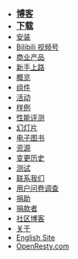 <!---
    @title         Main Menu
    @creator       Yichun Zhang
    @created       2011-06-21 03:57 GMT
--->

* <big>**[博客](https://blog.openresty.com.cn/cn/?src=org_side)**</big>
* <big>**[下载](download.html)**</big>
* [安装](installation.html)
* [Bilibili 视频号](https://space.bilibili.com/457424101)
* [商业产品](commercial.html)
* [新手上路](getting-started.html)
* [概览](openresty.html)
* [组件](components.html)
* [活动](events.html)
* [样例](samples.html)
* [性能评测](benchmark.html)
* [幻灯片](presentations.html)
* [电子图书](ebooks.html)
* [资源](resources.html)
* [变更历史](changes.html)
* [测试](quality-assurance.html)
* [联系我们](contact-us.html)
* [用户问卷调查](https://openresty.org/survey/cn)
* [捐助](donate-online.html)
* [捐款者](donors.html)
* [社区博客](blog.html)
* [关于](about.html)
* [English Site](/en/)
* [OpenResty.com](https://openresty.com/)
